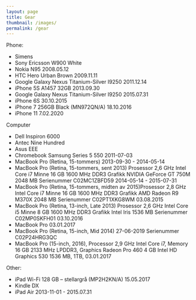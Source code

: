 ```yaml
---
layout: page
title: Gear
thumbnail: /images/
permalink: /gear
---
```


Phone:

- Simens
- Sony Ericsson W900 White
- Nokia N95 2008.05.12
- HTC Hero Urban Brown 2009.11.11
- Google Galaxy Nexus Titanium-Silver I9250 2011.12.14
- iPhone 5S A1457 32GB 2013.09.30
- Google Galaxy Nexus Titanium-Silver I9250 2015.07.31
- iPhone 6S 30.10.2015
- iPhone 7 256GB Black (MN972QN/A) 18.10.2016
- iPhone 11 7.02.2020

Computer

- Dell Inspiron 6000
- Antec Nine Hundred
- Asus EEE
- Chromebook Samsung Series 5 550 2011-07-03
- MacBook Pro (Retina, 15-tommers) 2013-09-30 - 2014-05-14
- MacBook Pro (Retina, 15-tommers, sent 2013) Prosessor 2,6 GHz Intel Core i7 Minne 16 GB 1600 MHz DDR3 Grafikk NVIDIA GeForce GT 750M 2048 MB Serienummer C02MC1ZBFD59 2014-05-14 - 2015-07-31
- MacBook Pro (Retina, 15-tommers, midten av 2015)Prosessor 2,8 GHz Intel Core i7 Minne 16 GB 1600 MHz DDR3 Grafikk AMD Radeon R9 M370X 2048 MB Serienummer C02PT1XKG8WM 03.08.2015
- MacBook Pro (Retina, 13-inch, Late 2013) Prosessor 2,6 GHz Intel Core i5 Minne 8 GB 1600 MHz DDR3 Grafikk Intel Iris 1536 MB Serienummer C02MP0SKFH01 03.10.2016
- MacBook Pro 03.01.2017
- MacBook Pro (Retina, 15-inch, Mid 2014) 27-06-2019 Serienummer C02P24HRG3QC
- MacBook Pro (15-inch, 2016), Processor 2,9 GHz Intel Core i7, Memory 16 GB 2133 MHz LPDDR3, Graphics Radeon Pro 460 4 GB Intel HD Graphics 530 1536 MB, 1TB, 03.01.2017

Other:

- iPad Wi-Fi 128 GB – stellargrå (MP2H2KN/A) 15.05.2017
- Kindle DX
- iPad Air 2013-11-01 - 2015.07.31
